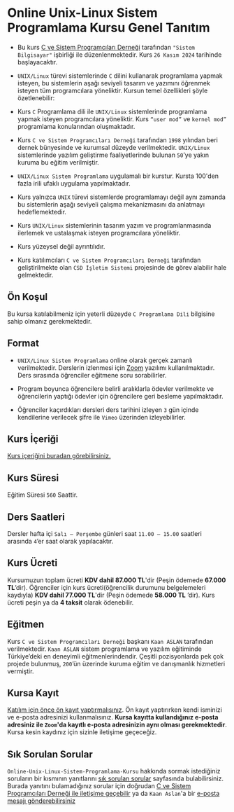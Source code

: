 # Online Unix-Linux Sistem Programlama Kursu Genel Tanıtım

+ Bu kurs [C ve Sistem Programcıları Derneği](http://www.csystem.org/) tarafından `"Sistem Bilgisayar"` işbirliği ile düzenlenmektedir. Kurs `26 Kasım 2024` tarihinde başlayacaktır.

+ `UNIX/Linux` türevi sistemlerinde `C` dilini kullanarak programlama yapmak isteyen, bu sistemlerin aşağı seviyeli tasarım ve yazımını öğrenmek isteyen tüm programcılara yöneliktir. Kursun temel özellikleri şöyle özetlenebilir:

+ Kurs `C` Programlama dili ile `UNIX/Linux` sistemlerinde programlama yapmak isteyen programcılara yöneliktir. Kurs `“user mod”` ve `kernel mod”` programlama konularından oluşmaktadır.

+ Kurs `C ve Sistem Programcıları Derneği` tarafından `1998` yılından beri dernek bünyesinde ve kurumsal düzeyde verilmektedir. `UNIX/Linux` sistemlerinde yazılım geliştirme faaliyetlerinde bulunan `50`’ye yakın kuruma bu eğitim verilmiştir.

+ `UNIX/Linux Sistem Programlama` uygulamalı bir kurstur. Kursta 100'den fazla irili ufaklı uygulama yapılmaktadır.

+ Kurs yalnızca `UNIX` türevi sistemlerde programlamayı değil aynı zamanda bu sistemlerin aşağı seviyeli çalışma mekanizmasını da anlatmayı hedeflemektedir. 

+ Kurs `UNIX/Linux` sistemlerinin tasarım yazım ve programlanmasında ilerlemek ve ustalaşmak isteyen programcılara yöneliktir.

+ Kurs yüzeysel değil ayrıntılıdır. 

+ Kurs katılımcıları `C ve Sistem Programcıları Derneği` tarafından geliştirilmekte olan `CSD İşletim Sistemi` projesinde de görev alabilir hale gelmektedir. 

## Ön Koşul

Bu kursa katılabilmeniz için yeterli düzeyde `C Programlama Dili` bilgisine sahip olmanız gerekmektedir. 

## Format
+ `UNIX/Linux Sistem Programlama` online olarak gerçek zamanlı verilmektedir. Derslerin izlenmesi için [Zoom](https://zoom.us/) yazılımı kullanılmaktadır. Ders sırasında öğrenciler eğitmene soru sorabilirler.

+ Program boyunca öğrencilere belirli aralıklarla ödevler verilmekte ve öğrencilerin yaptığı ödevler için öğrencilere geri besleme yapılmaktadır.

+ Öğrenciler kaçırdıkları dersleri ders tarihini izleyen `3` gün içinde kendilerine verilecek şifre ile `Vimeo` üzerinden izleyebilirler.

## Kurs İçeriği
[Kurs içeriğini buradan görebilirsiniz.](https://github.com/CSD-1993/Online-Unix-Linux-Sistem-Programlama-Kursu/blob/master/kurs_icerigi.md)

## Kurs Süresi

Eğitim Süresi `560` Saattir.

## Ders Saatleri

Dersler hafta içi `Salı – Perşembe` günleri saat `11.00 – 15.00` saatleri arasında `4`’er saat olarak yapılacaktır.

## Kurs Ücreti
Kursumuzun toplam ücreti __KDV dahil 87.000 TL__'dir (Peşin ödemede __67.000 TL__’dir). Öğrenciler için kurs ücreti(öğrencilik durumunu belgelemeleri kaydıyla) __KDV dahil 77.000 TL__'dir (Peşin ödemede __58.000 TL__ ’dir). Kurs ücreti peşin ya da __4 taksit__ olarak ödenebilir.

## Eğitmen

Kurs `C ve Sistem Programcıları Derneği` başkanı `Kaan ASLAN` tarafından verilmektedir. `Kaan ASLAN` sistem programlama ve yazılım eğitiminde Türkiye’deki en deneyimli eğitmenlerindendir. Çeşitli pozisyonlarda pek çok projede bulunmuş, `200`’ün üzerinde kuruma eğitim ve danışmanlık hizmetleri vermiştir. 

## Kursa Kayıt
[Katılım için önce ön kayıt yaptırmalısınız](https://us02web.zoom.us/meeting/register/tZAvc-mhqjkvEtGivV6wuihR2UHVrUvU2dUb). Ön kayıt yaptırırken kendi isminizi ve e-posta adresinizi kullanmalısınız. **Kursa kayıtta kullandığınız e-posta adresiniz ile `Zoom`'da kayıtlı e-posta adresinizin aynı olması gerekmektedir**. Kursa kesin kaydınız için sizinle iletişime geçeceğiz.

## Sık Sorulan Sorular
`Online-Unix-Linux-Sistem-Programlama-Kursu` hakkında sormak istediğiniz soruların bir kısmının yanıtlarını [sık sorulan sorular](https://github.com/CSD-1993/Online-Unix-Linux-Sistem-Programlama-Kursu/blob/master/sss.md) sayfasında bulabilirsiniz. Burada yanıtını bulamadığınız sorular için doğrudan [C ve Sistem Programcıları Derneği ile iletişime geçebilir](http://www.csystem.org/) ya da `Kaan Aslan`'a bir [e-posta mesajı gönderebilirsiniz](mailto:aslank@csystem.org)


